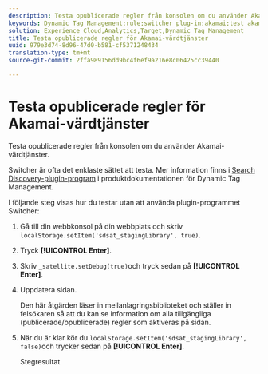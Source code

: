 ```yaml
---
description: Testa opublicerade regler från konsolen om du använder Akamai-värdtjänster.
keywords: Dynamic Tag Management;rule;switcher plug-in;akamai;test akamai;unpublished rules;test unpublished rules;debug rule
solution: Experience Cloud,Analytics,Target,Dynamic Tag Management
title: Testa opublicerade regler för Akamai-värdtjänster
uuid: 979e3d74-8d96-47d0-b581-cf5371248434
translation-type: tm+mt
source-git-commit: 2ffa989156dd9bc4f6ef9a216e8c06425cc39440

---
```



# Testa opublicerade regler för Akamai-värdtjänster

Testa opublicerade regler från konsolen om du använder Akamai-värdtjänster.

Switcher är ofta det enklaste sättet att testa. Mer information finns i [Search Discovery-plugin-program](https://marketing.adobe.com/resources/help/en_US/dtm/search_discovery_plugins.html) i produktdokumentationen för Dynamic Tag Management.

I följande steg visas hur du testar utan att använda plugin-programmet Switcher:

1. Gå till din webbkonsol på din webbplats och skriv `localStorage.setItem('sdsat_stagingLibrary', true)`.
1. Tryck **[!UICONTROL Enter]**.
1. Skriv `_satellite.setDebug(true)`och tryck sedan på **[!UICONTROL Enter]**.
1. Uppdatera sidan.

   Den här åtgärden läser in mellanlagringsbiblioteket och ställer in felsökaren så att du kan se information om alla tillgängliga (publicerade/opublicerade) regler som aktiveras på sidan.
1. När du är klar kör du `localStorage.setItem('sdsat_stagingLibrary', false)`och trycker sedan på **[!UICONTROL Enter]**.

   Stegresultat
